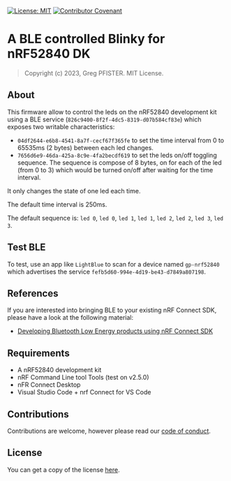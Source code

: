 [![License: MIT](https://img.shields.io/badge/License-MIT-yellow.svg)](./LICENSE.md)
[![Contributor Covenant](https://img.shields.io/badge/Contributor%20Covenant-2.1-4baaaa.svg)](./CODE_OF_CONDUCT.md)

# A BLE controlled Blinky for nRF52840 DK

> Copyright (c) 2023, Greg PFISTER. MIT License.

## About

This firmware allow to control the leds on the nRF52840 development kit using
a BLE service (`826c9400-8f2f-4dc5-8319-d07b584cf83e`) which exposes two
writable characteristics:
- `04df2644-e6b8-4541-8a7f-cecf67f365fe` to set the time interval from 0 to
  65535ms (2 bytes) between each led changes.
- `7656d6e9-46da-425a-8c9e-4fa2becdf619` to set the leds on/off toggling 
  sequence. The sequence is compose of 8 bytes, on for each of the led (from 0 
  to 3) which would be turned on/off after waiting for the time interval.

It only changes the state of one led each time.

The default time interval is 250ms.

The default sequence is: `led 0`, `led 0`, `led 1`, `led 1`, `led 2`, `led 2`,
`led 3`, `led 3`.

## Test BLE

To test, use an app like `LightBlue` to scan for a device named
`gp-nrf52840` which advertises the service 
`fefb5d60-994e-4d19-be43-d7849a807198`.

## References

If you are interested into bringing BLE to your existing nRF Connect SDK,
please have a look at the following material:
- [Developing Bluetooth Low Energy products using nRF Connect SDK](https://youtu.be/hY_tDext6zA?si=ptoFH2iMeS5JuhbJ)

## Requirements

- A nRF52840 development kit
- nRF Command Line tool Tools (test on v2.5.0)
- nFR Connect Desktop
- Visual Studio Code + nrf Connect for VS Code

## Contributions

Contributions are welcome, however please read our 
[code of conduct](./CODE_OF_CONDUCT.md).

## License

You can get a copy of the license [here](./LICENSE.md).
